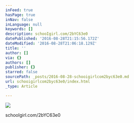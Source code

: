 ```yaml
---
inFeed: true
hasPage: true
inNav: false
inLanguage: null
keywords: []
description: schooIgirl.com/2bYC63e0
datePublished: '2016-08-28T21:15:56.172Z'
dateModified: '2016-08-28T21:06:18.129Z'
title: ''
author: []
via: {}
authors: []
publisher: {}
starred: false
sourcePath: _posts/2016-08-28-schooigirlcom2byc63e0.md
url: schooigirlcom2byc63e0/index.html
_type: Article

---
```

![](https://the-grid-user-content.s3-us-west-2.amazonaws.com/191316da-aa70-4d28-a983-123bc92849ad.jpg)

schooIgirl.com/2bYC63e0